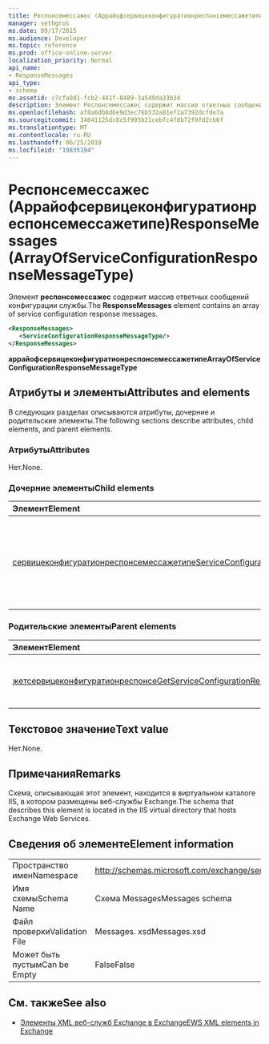 ```yaml
---
title: Респонсемессажес (Аррайофсервицеконфигуратионреспонсемессажетипе)
manager: sethgros
ms.date: 09/17/2015
ms.audience: Developer
ms.topic: reference
ms.prod: office-online-server
localization_priority: Normal
api_name:
- ResponseMessages
api_type:
- schema
ms.assetid: c7cfa0d1-fcb2-441f-8489-3a549da33b34
description: Элемент Респонсемессажес содержит массив ответных сообщений конфигурации службы.
ms.openlocfilehash: af8a6db8d6e9d3ec76b532a81ef2a7392dcfde7a
ms.sourcegitcommit: 34041125dc8c5f993b21cebfc4f8b72f0fd2cb6f
ms.translationtype: MT
ms.contentlocale: ru-RU
ms.lasthandoff: 06/25/2018
ms.locfileid: "19835194"
---
```

# <a name="responsemessages-arrayofserviceconfigurationresponsemessagetype"></a><span data-ttu-id="5e300-103">Респонсемессажес (Аррайофсервицеконфигуратионреспонсемессажетипе)</span><span class="sxs-lookup"><span data-stu-id="5e300-103">ResponseMessages (ArrayOfServiceConfigurationResponseMessageType)</span></span>

<span data-ttu-id="5e300-104">Элемент **респонсемессажес** содержит массив ответных сообщений конфигурации службы.</span><span class="sxs-lookup"><span data-stu-id="5e300-104">The **ResponseMessages** element contains an array of service configuration response messages.</span></span> 
  
```XML
<ResponseMessages>
   <ServiceConfigurationResponseMessageType/>
</ResponseMessages>
```

 <span data-ttu-id="5e300-105">**аррайофсервицеконфигуратионреспонсемессажетипе**</span><span class="sxs-lookup"><span data-stu-id="5e300-105">**ArrayOfServiceConfigurationResponseMessageType**</span></span>
## <a name="attributes-and-elements"></a><span data-ttu-id="5e300-106">Атрибуты и элементы</span><span class="sxs-lookup"><span data-stu-id="5e300-106">Attributes and elements</span></span>

<span data-ttu-id="5e300-107">В следующих разделах описываются атрибуты, дочерние и родительские элементы.</span><span class="sxs-lookup"><span data-stu-id="5e300-107">The following sections describe attributes, child elements, and parent elements.</span></span>
  
### <a name="attributes"></a><span data-ttu-id="5e300-108">Атрибуты</span><span class="sxs-lookup"><span data-stu-id="5e300-108">Attributes</span></span>

<span data-ttu-id="5e300-109">Нет.</span><span class="sxs-lookup"><span data-stu-id="5e300-109">None.</span></span>
  
### <a name="child-elements"></a><span data-ttu-id="5e300-110">Дочерние элементы</span><span class="sxs-lookup"><span data-stu-id="5e300-110">Child elements</span></span>

|<span data-ttu-id="5e300-111">**Элемент**</span><span class="sxs-lookup"><span data-stu-id="5e300-111">**Element**</span></span>|<span data-ttu-id="5e300-112">**Описание**</span><span class="sxs-lookup"><span data-stu-id="5e300-112">**Description**</span></span>|
|:-----|:-----|
|[<span data-ttu-id="5e300-113">сервицеконфигуратионреспонсемессажетипе</span><span class="sxs-lookup"><span data-stu-id="5e300-113">ServiceConfigurationResponseMessageType</span></span>](serviceconfigurationresponsemessagetype.md) <br/> |<span data-ttu-id="5e300-114">Содержит параметры конфигурации службы.</span><span class="sxs-lookup"><span data-stu-id="5e300-114">Contains service configuration settings.</span></span> <span data-ttu-id="5e300-115">Этот элемент обязательный.</span><span class="sxs-lookup"><span data-stu-id="5e300-115">This element is required.</span></span>  <br/> |
   
### <a name="parent-elements"></a><span data-ttu-id="5e300-116">Родительские элементы</span><span class="sxs-lookup"><span data-stu-id="5e300-116">Parent elements</span></span>

|<span data-ttu-id="5e300-117">**Элемент**</span><span class="sxs-lookup"><span data-stu-id="5e300-117">**Element**</span></span>|<span data-ttu-id="5e300-118">**Описание**</span><span class="sxs-lookup"><span data-stu-id="5e300-118">**Description**</span></span>|
|:-----|:-----|
|[<span data-ttu-id="5e300-119">жетсервицеконфигуратионреспонсе</span><span class="sxs-lookup"><span data-stu-id="5e300-119">GetServiceConfigurationResponse</span></span>](getserviceconfigurationresponse.md) <br/> |<span data-ttu-id="5e300-120">Определяет ответ на запрос GetServiceConfiguration.</span><span class="sxs-lookup"><span data-stu-id="5e300-120">Defines a response to a GetServiceConfiguration request.</span></span>  <br/> |
   
## <a name="text-value"></a><span data-ttu-id="5e300-121">Текстовое значение</span><span class="sxs-lookup"><span data-stu-id="5e300-121">Text value</span></span>

<span data-ttu-id="5e300-122">Нет.</span><span class="sxs-lookup"><span data-stu-id="5e300-122">None.</span></span>
  
## <a name="remarks"></a><span data-ttu-id="5e300-123">Примечания</span><span class="sxs-lookup"><span data-stu-id="5e300-123">Remarks</span></span>

<span data-ttu-id="5e300-124">Схема, описывающая этот элемент, находится в виртуальном каталоге IIS, в котором размещены веб-службы Exchange.</span><span class="sxs-lookup"><span data-stu-id="5e300-124">The schema that describes this element is located in the IIS virtual directory that hosts Exchange Web Services.</span></span>
  
## <a name="element-information"></a><span data-ttu-id="5e300-125">Сведения об элементе</span><span class="sxs-lookup"><span data-stu-id="5e300-125">Element information</span></span>

|||
|:-----|:-----|
|<span data-ttu-id="5e300-126">Пространство имен</span><span class="sxs-lookup"><span data-stu-id="5e300-126">Namespace</span></span>  <br/> |http://schemas.microsoft.com/exchange/services/2006/messages  <br/> |
|<span data-ttu-id="5e300-127">Имя схемы</span><span class="sxs-lookup"><span data-stu-id="5e300-127">Schema Name</span></span>  <br/> |<span data-ttu-id="5e300-128">Схема Messages</span><span class="sxs-lookup"><span data-stu-id="5e300-128">Messages schema</span></span>  <br/> |
|<span data-ttu-id="5e300-129">Файл проверки</span><span class="sxs-lookup"><span data-stu-id="5e300-129">Validation File</span></span>  <br/> |<span data-ttu-id="5e300-130">Messages. xsd</span><span class="sxs-lookup"><span data-stu-id="5e300-130">Messages.xsd</span></span>  <br/> |
|<span data-ttu-id="5e300-131">Может быть пустым</span><span class="sxs-lookup"><span data-stu-id="5e300-131">Can be Empty</span></span>  <br/> |<span data-ttu-id="5e300-132">False</span><span class="sxs-lookup"><span data-stu-id="5e300-132">False</span></span>  <br/> |
   
## <a name="see-also"></a><span data-ttu-id="5e300-133">См. также</span><span class="sxs-lookup"><span data-stu-id="5e300-133">See also</span></span>



- [<span data-ttu-id="5e300-134">Элементы XML веб-служб Exchange в Exchange</span><span class="sxs-lookup"><span data-stu-id="5e300-134">EWS XML elements in Exchange</span></span>](ews-xml-elements-in-exchange.md)

